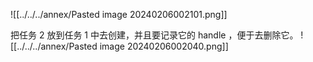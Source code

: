 
![[../../../annex/Pasted image 20240206002101.png]]

把任务 2 放到任务 1 中去创建，并且要记录它的 handle ，便于去删除它。
![[../../../annex/Pasted image 20240206002040.png]]





























































































































































